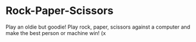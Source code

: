 # Rock-Paper-Scissors
Play an oldie but goodie! Play rock, paper, scissors against a computer and make the best person or machine win! (x
